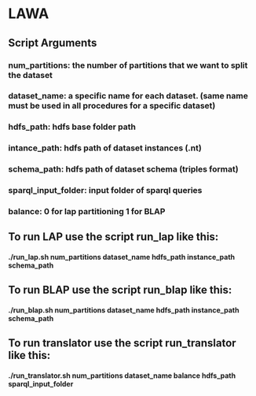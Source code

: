 # LAWA

## Script Arguments
### __num_partitions:__ the number of partitions that we want to split the dataset

### **dataset_name:** a specific name for each dataset. (same name must be used in all procedures for a specific dataset)

### **hdfs_path:** hdfs base folder path

### **intance_path:** hdfs path of dataset instances (.nt)

### **schema_path:** hdfs path of dataset schema (triples format)

### **sparql_input_folder:** input folder of sparql queries

### **balance:** 0 for lap partitioning 1 for BLAP

## To run LAP use the script run_lap like this:
#### ./run_lap.sh num_partitions dataset_name hdfs_path instance_path schema_path

## To run BLAP use the script run_blap like this:
#### ./run_blap.sh num_partitions dataset_name hdfs_path instance_path schema_path

## To run translator use the script run_translator like this:
#### ./run_translator.sh num_partitions dataset_name balance hdfs_path sparql_input_folder
